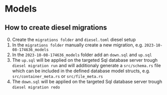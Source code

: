 # Models

## How to create diesel migrations

0. Create the `migrations folder` and `diesel.toml` diesel setup
1. In the `migrations folder` manually create a new migration, e.g. `2023-10-08-174636_models` 
2. In the `2023-10-08-174636_models` folder add an `down.sql` and `up.sql`
3. The `up.sql` will be applied on the targeted Sql database server trough `diesel migration run` and will additionaly generate a `src/schema.rs` file which can be included in the defined database model structs, e.g. `src/container_meta.rs` or `src/file_meta.rs`
4. The `down.sql` will be applied on the targeted Sql database server trough `diesel migration redo`